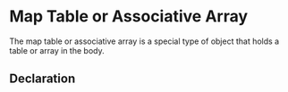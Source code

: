 # Map Table or Associative Array

The map table or associative array is a special type of object that holds a table or array in the body.

## Declaration

